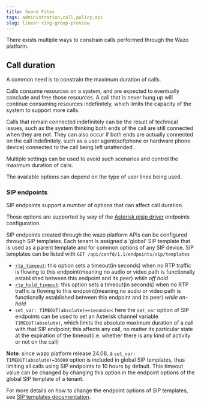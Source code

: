 ```yaml
---
title: Sound Files
tags: administration,call,policy,api
slug: linear-ring-group-preview
---
```


There exists multiple ways to constrain calls performed through the Wazo platform.

## Call duration

A common need is to constrain the maximum duration of calls.

Calls consume resources on a system, and are expected to eventually conclude and free those
resources. A call that is never hung up will continue consuming resources indefinitely, which limits
the capacity of the system to support more calls.

Calls that remain connected indefinitely can be the result of technical issues, such as the system
thinking both ends of the call are still connected when they are not. They can also occur if both
ends are actually connected on the call indefinitely, such as a user agent(softphone or hardware
phone device) connected to the call being left unattended .

Multiple settings can be used to avoid such scenarios and control the maximum duration of calls.

The available options can depend on the type of user lines being used.

### SIP endpoints

SIP endpoints support a number of options that can affect call duration.

Those options are supported by way of the
[Asterisk pjsip driver](https://docs.asterisk.org/Asterisk_16_Documentation/API_Documentation/Module_Configuration/res_pjsip)
endpoints configuration.

SIP endpoints created through the wazo platform APIs can be configured through SIP templates. Each
tenant is assigned a 'global' SIP template that is used as a parent template and for common options
of any SIP device. SIP templates can be listed with `GET /api/confd/1.1/endpoints/sip/templates`

- [`rtp_timeout`](https://docs.asterisk.org/Asterisk_16_Documentation/API_Documentation/Module_Configuration/res_pjsip/?h=rtp_timeout#rtp_timeout):
  this option sets a timeout(in seconds) when no RTP traffic is flowing to this endpoint(meaning no
  audio or video path is functionally established between this endpoint and its peer) _while off
  hold_
- [`rtp_hold_timeout`](https://docs.asterisk.org/Asterisk_16_Documentation/API_Documentation/Module_Configuration/res_pjsip/?h=rtp_timeout#rtp_timeout_hold):
  this option sets a timeout(in seconds) when no RTP traffic is flowing to this endpoint(meaning no
  audio or video path is functionally established between this endpoint and its peer) _while
  on-hold_
- `set_var: TIMEOUT(absolute)=<seconds>`: here the `set_var` option of SIP endpoints can be used to
  set an Asterisk channel variable `TIMEOUT(absolute)`, which limits the absolute maximum duration
  of a call with that SIP endpoint; this affects any call, no matter its particular state at the
  expiration of the timeout(i.e. whether there is any kind of activity or not on the call)

**Note**: since wazo platform release 24.08, a `set_var: TIMEOUT(absolute)=36000` option is included
in global SIP templates, thus limiting all calls using SIP endpoints to 10 hours by default. This
timeout value can be changed by changing this option in the endpoint options of the global SIP
template of a tenant.

For more details on how to change the endpoint options of SIP templates, see
[SIP templates documentation](/uc-doc/administration/sip_templates).
